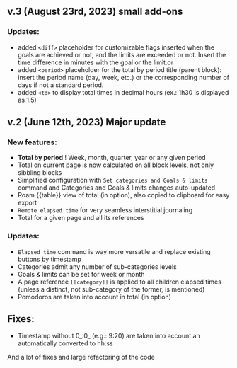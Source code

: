 ## v.3 (August 23rd, 2023) small add-ons
### Updates:
  - added `<diff>` placeholder for customizable flags inserted when the goals are achieved or not, and the limits are exceeded or not. Insert the time difference in minutes with the goal or the limit.or
  - added `<period>` placeholder for the total by period title (parent block): insert the period name (day, week, etc.) or the corresponding number of days if not a standard period.
  - added `<td>` to display total times in decimal hours (ex.: 1h30 is displayed as 1.5)

## v.2 (June 12th, 2023) **Major update**
### New features:
  - **Total by period** ! Week, month, quarter, year or any given period
  - Total on current page is now calculated on all block levels, not only sibbling blocks
  - Simplified configuration with `Set categories and Goals & limits` command and Categories and Goals & limits changes auto-updated
  - Roam {{table}} view of total (in option), also copied to clipboard for easy export
  - `Remote elapsed time` for very seamless interstitial journaling
  - Total for a given page and all its references

### Updates:
  - `Elapsed time` command is way more versatile and replace existing buttons by timestamp
  - Categories admit any number of sub-categories levels
  - Goals & limits can be set for week or month
  - A page reference `[[category]]` is applied to all children elapsed times (unless a distinct, not sub-category of the former, is mentioned)
  - Pomodoros are taken into account in total (in option)

## Fixes:
  - Timestamp without 0_:0_ (e.g.: 9:20) are taken into account an automatically converted to hh:ss

And a lot of fixes and large refactoring of the code
